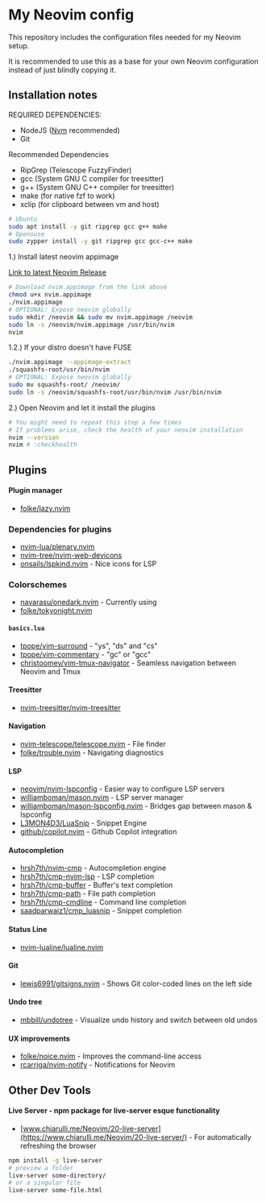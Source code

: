 # **My Neovim config**

This repository includes the configuration files needed for my
Neovim setup.

It is recommended to use this as a base for your own Neovim configuration instead
of just blindly copying it.

## **Installation notes**

REQUIRED DEPENDENCIES:

- NodeJS ([Nvm](https://github.com/nvm-sh/nvm#install--update-script) recommended)
- Git

Recommended Dependencies

- RipGrep (Telescope FuzzyFinder)
- gcc (System GNU C compiler for treesitter)
- g++ (System GNU C++ compiler for treesitter)
- make (for native fzf to work)
- xclip (for clipboard between vm and host)

```bash
# Ubuntu
sudo apt install -y git ripgrep gcc g++ make
# Opensuse
sudo zypper install -y git ripgrep gcc gcc-c++ make
```

1.) Install latest neovim appimage

[Link to latest Neovim Release](https://github.com/neovim/neovim/releases/tag/stable)

```bash
# Download nvim.appimage from the link above
chmod u+x nvim.appimage
./nvim.appimage
# OPTIONAL: Expose neovim globally
sudo mkdir /neovim && sudo mv nvim.appimage /neovim
sudo ln -s /neovim/nvim.appimage /usr/bin/nvim
nvim
```

1.2.) If your distro doesn't have FUSE

```bash
./nvim.appimage --appimage-extract
./squashfs-root/usr/bin/nvim
# OPTIONAL: Expose neovim globally
sudo mv squashfs-root/ /neovim/
sudo ln -s /neovim/squashfs-root/usr/bin/nvim /usr/bin/nvim
```

2.) Open Neovim and let it install the plugins

```bash
# You might need to repeat this step a few times
# If problems arise, check the health of your neovim installation
nvim --version
nvim # :checkhealth
```

## **Plugins**

#### Plugin manager

- [folke/lazy.nvim](https://github.com/folke/lazy.nvim)

### Dependencies for plugins

- [nvim-lua/plenary.nvim](https://github.com/nvim-lua/plenary.nvim)
- [nvim-tree/nvim-web-devicons](https://github.com/nvim-tree/nvim-web-devicons)
- [onsails/lspkind.nvim](https://github.com/onsails/lspkind.nvim) - Nice icons for LSP

### Colorschemes

- [navarasu/onedark.nvim](https://github.com/navarasu/onedark.nvim) - Currently using
- [folke/tokyonight.nvim](https://github.com/folke/tokyonight.nvim)

#### `basics.lua`

- [tpope/vim-surround](https://github.com/tpope/vim-surround) - "ys", "ds" and "cs"
- [tpope/vim-commentary](https://github.com/tpope/vim-commentary) - "gc" or "gcc"
- [christoomey/vim-tmux-navigator](https://github.com/lewis6991/gitsigns.nvim) - Seamless navigation between Neovim and Tmux

#### Treesitter

- [nvim-treesitter/nvim-treesitter](https://github.com/nvim-treesitter/nvim-treesitter)

#### Navigation

- [nvim-telescope/telescope.nvim](https://github.com/nvim-telescope/telescope.nvim) - File finder
- [folke/trouble.nvim](https://github.com/folke/trouble.nvim) - Navigating diagnostics

#### LSP

- [neovim/nvim-lspconfig](https://github.com/neovim/nvim-lspconfig) - Easier way to configure LSP servers
- [williamboman/mason.nvim](https://github.com/williamboman/mason.nvim) - LSP server manager
- [williamboman/mason-lspconfig.nvim](https://github.com/williamboman/mason-lspconfig.nvim) - Bridges gap between mason & lspconfig
- [L3MON4D3/LuaSnip](https://github.com/L3MON4D3/LuaSnip) - Snippet Engine
- [github/copilot.nvim](https://github.com/github/copilot.vim) - Github Copilot integration

#### Autocompletion

- [hrsh7th/nvim-cmp](https://github.com/hrsh7th/nvim-cmp) - Autocompletion engine
- [hrsh7th/cmp-nvim-lsp](https://github.com/hrsh7th/cmp-nvim-lsp) - LSP completion
- [hrsh7th/cmp-buffer](https://github.com/hrsh7th/nvim-cmp) - Buffer's text completion
- [hrsh7th/cmp-path](https://github.com/hrsh7th/nvim-cmp) - File path completion
- [hrsh7th/cmp-cmdline](https://github.com/hrsh7th/cmp-cmdline) - Command line completion
- [saadparwaiz1/cmp_luasnip](https://github.com/saadparwaiz1/cmp_luasnip) - Snippet completion

#### Status Line

- [nvim-lualine/lualine.nvim](https://github.com/nvim-lualine/lualine.nvim)

#### Git

- [lewis6991/gitsigns.nvim](https://github.com/lewis6991/gitsigns.nvim) - Shows Git color-coded lines on the left side

#### Undo tree

- [mbbill/undotree](https://github.com/mbbill/undotree) - Visualize undo history and switch between old undos

#### UX improvements

- [folke/noice.nvim](https://github.com/folke/noice.nvim) - Improves the command-line access
- [rcarriga/nvim-notify](https://github.com/rcarriga/nvim-notify) - Notifications for Neovim

## **Other Dev Tools**

#### Live Server - npm package for live-server esque functionality

- [www.chiarulli.me/Neovim/20-live-server](https://www.chiarulli.me/Neovim/20-live-server/) - For automatically refreshing the browser

```bash
npm install -g live-server
# preview a folder
live-server some-directory/
# or a singular file
live-server some-file.html
```
